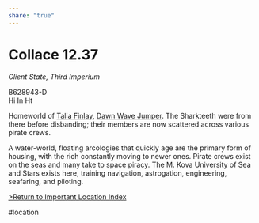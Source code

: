 ```yaml
---
share: "true"
---
```

  
# Collace 12.37  
*Client State, Third Imperium*  
  
B628943-D  
Hi In Ht  
  
Homeworld of [Talia Finlay](../Crew/TaliaFinlay.md), [Dawn Wave Jumper](../Contacts/DawnWaveJumper.md). The Sharkteeth were from there before disbanding; their members are now scattered across various pirate crews.  
  
A water-world, floating arcologies that quickly age are the primary form of housing, with the rich constantly moving to newer ones. Pirate crews exist on the seas and many take to space piracy. The M. Kova University of Sea and Stars exists here, training navigation, astrogation, engineering, seafaring, and piloting.  
  
  
[>Return to Important Location Index](../JumpLog.md#important-locations)  
  
#location